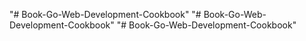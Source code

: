 "# Book-Go-Web-Development-Cookbook" 
"# Book-Go-Web-Development-Cookbook" 
"# Book-Go-Web-Development-Cookbook" 
